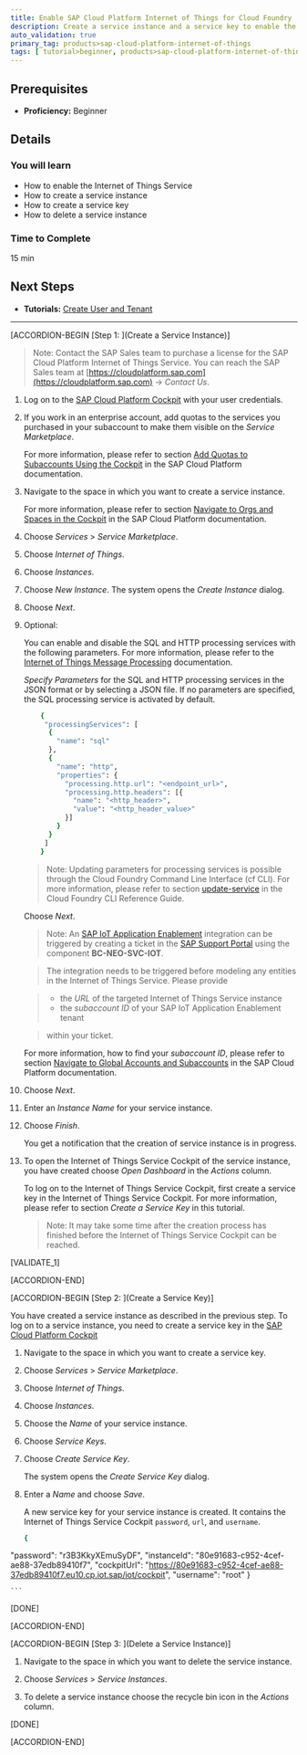 ```yaml
---
title: Enable SAP Cloud Platform Internet of Things for Cloud Foundry
description: Create a service instance and a service key to enable the Internet of Things service.
auto_validation: true
primary_tag: products>sap-cloud-platform-internet-of-things
tags: [ tutorial>beginner, products>sap-cloud-platform-internet-of-things,topic>internet-of-things, topic>cloud ]
---
```


<!-- loio86b94ea5deab476d92d377cf988d046e -->

## Prerequisites
 - **Proficiency:** Beginner

## Details
### You will learn
- How to enable the Internet of Things Service
- How to create a service instance
- How to create a service key
- How to delete a service instance

### Time to Complete
15 min

## Next Steps
- **Tutorials:** [Create User and Tenant](https://developers.sap.com/tutorials/iot-cf-create-user-tenant.html)

---

[ACCORDION-BEGIN [Step 1: ](Create a Service Instance)]

> Note:
>  Contact the SAP Sales team to purchase a license for the SAP Cloud Platform Internet of Things Service. You can reach the SAP Sales team at [https://cloudplatform.sap.com](https://cloudplatform.sap.com) → *Contact Us*.

1.  Log on to the [SAP Cloud Platform Cockpit](https://account.hana.ondemand.com) with your user credentials.

2.  If you work in an enterprise account, add quotas to the services you purchased in your subaccount to make them visible on the *Service Marketplace*.

    For more information, please refer to section [Add Quotas to Subaccounts Using the Cockpit](https://help.sap.com/viewer/65de2977205c403bbc107264b8eccf4b/Cloud/en-US/5ba357b4fa1e4de4b9fcc4ae771609da.html) in the SAP Cloud Platform documentation.

3.  Navigate to the space in which you want to create a service instance.

    For more information, please refer to section [Navigate to Orgs and Spaces in the Cockpit](https://help.sap.com/viewer/65de2977205c403bbc107264b8eccf4b/Cloud/en-US/5bf87353bf994819b8803e5910d8450f.html) in the SAP Cloud Platform documentation.

4.  Choose *Services* > *Service Marketplace*.

5.  Choose *Internet of Things*.

6.  Choose *Instances*.

7.  Choose *New Instance*. The system opens the *Create Instance* dialog.

8.  Choose *Next*.

9.  Optional:

    You can enable and disable the SQL and HTTP processing services with the following parameters. For more information, please refer to the [Internet of Things Message Processing](https://help.sap.com/viewer/a7172eb02bf54229add4664fff702676/Cloud/en-US) documentation.

    *Specify Parameters* for the SQL and HTTP processing services in the JSON format or by selecting a JSON file. If no parameters are specified, the SQL processing service is activated by default.

    ```bash
        {
         "processingServices": [
          {
            "name": "sql"
          },
          {
            "name": "http",
            "properties": {
              "processing.http.url": "<endpoint_url>",
              "processing.http.headers": [{
                "name": "<http_header>",
                "value": "<http_header_value>"
              }]
            }
          }
         ]
        }        
    ```

    > Note:
     Updating parameters for processing services is possible through the Cloud Foundry Command Line Interface (cf CLI). For more information, please refer to section [update-service](https://cli.cloudfoundry.org/en-US/cf/update-service.html) in the Cloud Foundry CLI Reference Guide.

    Choose *Next*.

    > Note:
     An [SAP IoT Application Enablement](https://help.sap.com/viewer/p/SAP_IOT_APPLICATION_SERVICES) integration can be triggered by creating a ticket in the [SAP Support Portal](https://support.sap.com/en/index.html) using the component **BC-NEO-SVC-IOT**.

    > The integration needs to be triggered before modeling any entities in the Internet of Things Service. Please provide

    > - the *URL* of the targeted Internet of Things Service instance
    > - the *subaccount ID* of your SAP IoT Application Enablement tenant

    > within your ticket.
    >
    For more information, how to find your *subaccount ID*, please refer to section [Navigate to Global Accounts and Subaccounts](https://help.sap.com/viewer/e275296cbb1e4d5886fa38a2a2c78c06/Cloud/en-US/0874895f1f78459f9517da55a11ffebd.html) in the SAP Cloud Platform documentation.
    >

10. Choose *Next*.

11. Enter an *Instance Name* for your service instance.

12. Choose *Finish*.

    You get a notification that the creation of service instance is in progress.

13. To open the Internet of Things Service Cockpit of the service instance, you have created choose *Open Dashboard* in the *Actions* column.

    To log on to the Internet of Things Service Cockpit, first create a service key in the Internet of Things Service Cockpit. For more information, please refer to section *Create a Service Key* in this tutorial.


    > Note:
     It may take some time after the creation process has finished before the Internet of Things Service Cockpit can be reached.
    >

[VALIDATE_1]

[ACCORDION-END]

[ACCORDION-BEGIN [Step 2: ](Create a Service Key)]

You have created a service instance as described in the previous step. To log on to a service instance, you need to create a service key in the [SAP Cloud Platform Cockpit](https://account.hana.ondemand.com)

1.  Navigate to the space in which you want to create a service key.

2.  Choose *Services* > *Service Marketplace*.

3.  Choose *Internet of Things*.

4.  Choose *Instances*.

5.  Choose the *Name* of your service instance.

6.  Choose *Service Keys*.

7.  Choose *Create Service Key*.

    The system opens the *Create Service Key* dialog.

8.  Enter a *Name* and choose *Save*.

    A new service key for your service instance is created. It contains the Internet of Things Service Cockpit `password`, `url`, and `username`.

    ```bash
    {
"password": "r3B3KkyXEmuSyDF",
"instanceId": "80e91683-c952-4cef-ae88-37edb89410f7",
"cockpitUrl": "https://80e91683-c952-4cef-ae88-37edb89410f7.eu10.cp.iot.sap/iot/cockpit",
"username": "root"
}

    ```

[DONE]

[ACCORDION-END]

[ACCORDION-BEGIN [Step 3: ](Delete a Service Instance)]

1.  Navigate to the space in which you want to delete the service instance.

2.  Choose *Services* > *Service Instances*.

3.  To delete a service instance choose the recycle bin icon in the *Actions* column.


[DONE]

[ACCORDION-END]
